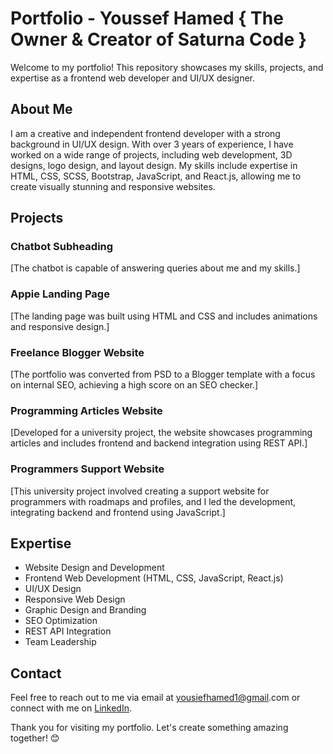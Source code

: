 # Portfolio - Youssef Hamed { The Owner & Creator of Saturna Code }

Welcome to my portfolio! This repository showcases my skills, projects, and expertise as a frontend web developer and UI/UX designer.

## About Me

I am a creative and independent frontend developer with a strong background in UI/UX design. With over 3 years of experience, I have worked on a wide range of projects, including web development, 3D designs, logo design, and layout design. My skills include expertise in HTML, CSS, SCSS, Bootstrap, JavaScript, and React.js, allowing me to create visually stunning and responsive websites.

## Projects

### Chatbot Subheading

[The chatbot is capable of answering queries about me and my skills.]

### Appie Landing Page

[The landing page was built using HTML and CSS and includes animations and responsive design.]

### Freelance Blogger Website

[The portfolio was converted from PSD to a Blogger template with a focus on internal SEO, achieving a high score on an SEO checker.]

### Programming Articles Website

[Developed for a university project, the website showcases programming articles and includes frontend and backend integration using REST API.]

### Programmers Support Website

[This university project involved creating a support website for programmers with roadmaps and profiles, and I led the development, integrating backend and frontend using JavaScript.]

## Expertise

- Website Design and Development
- Frontend Web Development (HTML, CSS, JavaScript, React.js)
- UI/UX Design
- Responsive Web Design
- Graphic Design and Branding
- SEO Optimization
- REST API Integration
- Team Leadership

## Contact

Feel free to reach out to me via email at [yousiefhamed1@gmail](mailto:yousiefhamed1@gmail.com).com or connect with me on [LinkedIn](https://www.linkedin.com/in/youssef-hamed-3b4931213/).

Thank you for visiting my portfolio. Let's create something amazing together! 😊
